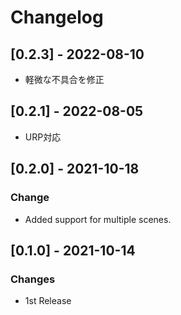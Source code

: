 # Changelog

## [0.2.3] - 2022-08-10

- 軽微な不具合を修正

## [0.2.1] - 2022-08-05

- URP対応

## [0.2.0] - 2021-10-18

### Change

- Added support for multiple scenes.

## [0.1.0] - 2021-10-14

### Changes

- 1st Release
